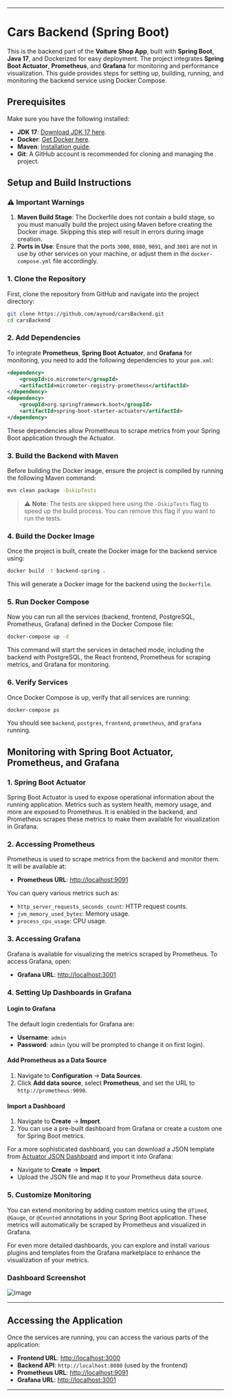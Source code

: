 
---

# Cars Backend (Spring Boot)

This is the backend part of the **Voiture Shop App**, built with **Spring Boot**, **Java 17**, and Dockerized for easy deployment. The project integrates **Spring Boot Actuator**, **Prometheus**, and **Grafana** for monitoring and performance visualization. This guide provides steps for setting up, building, running, and monitoring the backend service using Docker Compose.

## Prerequisites

Make sure you have the following installed:

- **JDK 17**: [Download JDK 17 here](https://www.oracle.com/java/technologies/javase/jdk17-archive-downloads.html).
- **Docker**: [Get Docker here](https://www.docker.com/get-started).
- **Maven**: [Installation guide](https://maven.apache.org/install.html).
- **Git**: A GitHub account is recommended for cloning and managing the project.

## Setup and Build Instructions

### ⚠️ Important Warnings

1. **Maven Build Stage**: The Dockerfile does not contain a build stage, so you must manually build the project using Maven before creating the Docker image. Skipping this step will result in errors during image creation.
2. **Ports in Use**: Ensure that the ports `3000`, `8080`, `9091`, and `3001` are not in use by other services on your machine, or adjust them in the `docker-compose.yml` file accordingly.

### 1. Clone the Repository

First, clone the repository from GitHub and navigate into the project directory:

```bash
git clone https://github.com/aynuod/carsBackend.git
cd carsBackend
```

### 2. Add Dependencies

To integrate **Prometheus**, **Spring Boot Actuator**, and **Grafana** for monitoring, you need to add the following dependencies to your `pom.xml`:

```xml
<dependency>
    <groupId>io.micrometer</groupId>
    <artifactId>micrometer-registry-prometheus</artifactId>
</dependency>
<dependency>
    <groupId>org.springframework.boot</groupId>
    <artifactId>spring-boot-starter-actuator</artifactId>
</dependency>
```

These dependencies allow Prometheus to scrape metrics from your Spring Boot application through the Actuator.

### 3. Build the Backend with Maven

Before building the Docker image, ensure the project is compiled by running the following Maven command:

```bash
mvn clean package -DskipTests
```

> ⚠️ **Note**: The tests are skipped here using the `-DskipTests` flag to speed up the build process. You can remove this flag if you want to run the tests.

### 4. Build the Docker Image

Once the project is built, create the Docker image for the backend service using:

```bash
docker build -t backend-spring .
```

This will generate a Docker image for the backend using the `Dockerfile`.

### 5. Run Docker Compose

Now you can run all the services (backend, frontend, PostgreSQL, Prometheus, Grafana) defined in the Docker Compose file:

```bash
docker-compose up -d
```

This command will start the services in detached mode, including the backend with PostgreSQL, the React frontend, Prometheus for scraping metrics, and Grafana for monitoring.

### 6. Verify Services

Once Docker Compose is up, verify that all services are running:

```bash
docker-compose ps
```

You should see `backend`, `postgres`, `frontend`, `prometheus`, and `grafana` running.

## Monitoring with Spring Boot Actuator, Prometheus, and Grafana

### 1. Spring Boot Actuator

Spring Boot Actuator is used to expose operational information about the running application. Metrics such as system health, memory usage, and more are exposed to Prometheus. It is enabled in the backend, and Prometheus scrapes these metrics to make them available for visualization in Grafana.

### 2. Accessing Prometheus

Prometheus is used to scrape metrics from the backend and monitor them. It will be available at:

- **Prometheus URL**: [http://localhost:9091](http://localhost:9091)

You can query various metrics such as:

- `http_server_requests_seconds_count`: HTTP request counts.
- `jvm_memory_used_bytes`: Memory usage.
- `process_cpu_usage`: CPU usage.

### 3. Accessing Grafana

Grafana is available for visualizing the metrics scraped by Prometheus. To access Grafana, open:

- **Grafana URL**: [http://localhost:3001](http://localhost:3001)

### 4. Setting Up Dashboards in Grafana

#### Login to Grafana

The default login credentials for Grafana are:

- **Username**: `admin`
- **Password**: `admin` (you will be prompted to change it on first login).

#### Add Prometheus as a Data Source

1. Navigate to **Configuration** → **Data Sources**.
2. Click **Add data source**, select **Prometheus**, and set the URL to `http://prometheus:9090`.

#### Import a Dashboard

1. Navigate to **Create** → **Import**.
2. You can use a pre-built dashboard from Grafana or create a custom one for Spring Boot metrics. 

For a more sophisticated dashboard, you can download a JSON template from [Actuator JSON Dashboard](https://grafana.com/grafana/dashboards) and import it into Grafana:

- Navigate to **Create** → **Import**.
- Upload the JSON file and map it to your Prometheus data source.

### 5. Customize Monitoring

You can extend monitoring by adding custom metrics using the `@Timed`, `@Gauge`, or `@Counted` annotations in your Spring Boot application. These metrics will automatically be scraped by Prometheus and visualized in Grafana.

For even more detailed dashboards, you can explore and install various plugins and templates from the Grafana marketplace to enhance the visualization of your metrics.

### Dashboard Screenshot
![image](https://github.com/user-attachments/assets/eeef8b95-c31d-4224-8486-c9cb0941d711)



---

## Accessing the Application

Once the services are running, you can access the various parts of the application:

- **Frontend URL**: [http://localhost:3000](http://localhost:3000)
- **Backend API**: `http://localhost:8080` (used by the frontend)
- **Prometheus URL**: [http://localhost:9091](http://localhost:9091)
- **Grafana URL**: [http://localhost:3001](http://localhost:3001)

---

